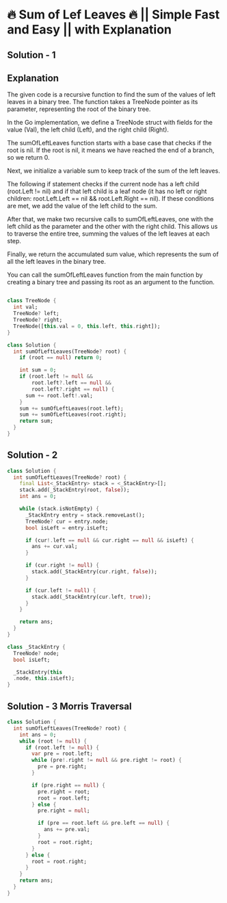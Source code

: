 # 🔥 Sum of Lef Leaves 🔥 || Simple Fast and Easy || with Explanation

## Solution - 1

## Explanation

The given code is a recursive function to find the sum of the values of left leaves in a binary tree. The function takes a TreeNode pointer as its parameter, representing the root of the binary tree.

In the Go implementation, we define a TreeNode struct with fields for the value (Val), the left child (Left), and the right child (Right).

The sumOfLeftLeaves function starts with a base case that checks if the root is nil. If the root is nil, it means we have reached the end of a branch, so we return 0.

Next, we initialize a variable sum to keep track of the sum of the left leaves.

The following if statement checks if the current node has a left child (root.Left != nil) and if that left child is a leaf node (it has no left or right children: root.Left.Left == nil && root.Left.Right == nil). If these conditions are met, we add the value of the left child to the sum.

After that, we make two recursive calls to sumOfLeftLeaves, one with the left child as the parameter and the other with the right child. This allows us to traverse the entire tree, summing the values of the left leaves at each step.

Finally, we return the accumulated sum value, which represents the sum of all the left leaves in the binary tree.

You can call the sumOfLeftLeaves function from the main function by creating a binary tree and passing its root as an argument to the function.

```dart

class TreeNode {
  int val;
  TreeNode? left;
  TreeNode? right;
  TreeNode([this.val = 0, this.left, this.right]);
}

class Solution {
  int sumOfLeftLeaves(TreeNode? root) {
    if (root == null) return 0;

    int sum = 0;
    if (root.left != null &&
        root.left?.left == null &&
        root.left?.right == null) {
      sum += root.left!.val;
    }
    sum += sumOfLeftLeaves(root.left);
    sum += sumOfLeftLeaves(root.right);
    return sum;
  }
}
```

## Solution - 2

```dart
class Solution {
  int sumOfLeftLeaves(TreeNode? root) {
    final List<_StackEntry> stack = <_StackEntry>[];
    stack.add(_StackEntry(root, false));
    int ans = 0;

    while (stack.isNotEmpty) {
      _StackEntry entry = stack.removeLast();
      TreeNode? cur = entry.node;
      bool isLeft = entry.isLeft;

      if (cur!.left == null && cur.right == null && isLeft) {
        ans += cur.val;
      }

      if (cur.right != null) {
        stack.add(_StackEntry(cur.right, false));
      }

      if (cur.left != null) {
        stack.add(_StackEntry(cur.left, true));
      }
    }

    return ans;
  }
}

class _StackEntry {
  TreeNode? node;
  bool isLeft;

  _StackEntry(this
  .node, this.isLeft);
}
```

## Solution - 3 Morris Traversal

```dart
class Solution {
  int sumOfLeftLeaves(TreeNode? root) {
    int ans = 0;
    while (root != null) {
      if (root.left != null) {
        var pre = root.left;
        while (pre!.right != null && pre.right != root) {
          pre = pre.right;
        }

        if (pre.right == null) {
          pre.right = root;
          root = root.left;
        } else {
          pre.right = null;

          if (pre == root.left && pre.left == null) {
            ans += pre.val;
          }
          root = root.right;
        }
      } else {
        root = root.right;
      }
    }
    return ans;
  }
}
```
